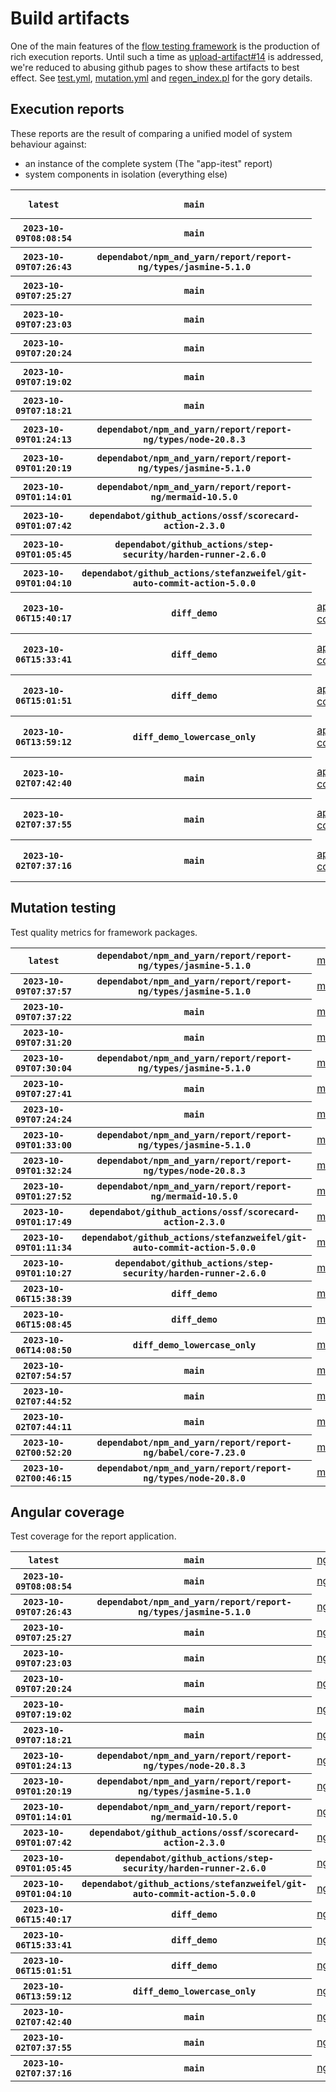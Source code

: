 # Build artifacts

One of the main features of the [flow testing framework](https://github.com/Mastercard/flow) is the production of rich execution reports.
Until such a time as [upload-artifact#14](https://github.com/actions/upload-artifact/issues/14) is addressed, we're reduced to abusing github pages to show these artifacts to best effect.
See [test.yml](https://github.com/Mastercard/flow/blob/main/.github/workflows/test.yml), [mutation.yml](https://github.com/Mastercard/flow/blob/main/.github/workflows/mutation.yml) and [regen_index.pl](https://github.com/Mastercard/flow/blob/pages/regen_index.pl) for the gory details.

## Execution reports

These reports are the result of comparing a unified model of system behaviour against:
 * an instance of the complete system (The "app-itest" report)
 * system components in isolation (everything else)

<!-- start:execution -->
<table>
	<tbody>
		<tr> <th><code>latest</code></th>
			 <th><code>main</code></th>
			<td></td>
			<td></td>
			<td></td>
			<td></td>
			<td></td>
			<td></td>
			<td></td>
			<td><a href="execution/latest/assert/assert-core/target/mctf/latest/index.html">assert/assert-core</a></td>
			<td><a href="execution/latest/example/app-core/target/mctf/latest/index.html">example/app-core</a></td>
			<td><a href="execution/latest/example/app-histogram/target/mctf/latest/index.html">example/app-histogram</a></td>
			<td><a href="execution/latest/example/app-itest/target/mctf/latest/index.html">example/app-itest</a></td>
			<td><a href="execution/latest/example/app-queue/target/mctf/latest/index.html">example/app-queue</a></td>
			<td><a href="execution/latest/example/app-store/target/mctf/latest/index.html">example/app-store</a></td>
			<td><a href="execution/latest/example/app-ui/target/mctf/latest/index.html">example/app-ui</a></td>
			<td><a href="execution/latest/example/app-web-ui/target/mctf/latest/index.html">example/app-web-ui</a></td>
		</tr>
		<tr> <th><code>2023-10-09T08:08:54</code></th>
			 <th><code>main</code></th>
			<td></td>
			<td></td>
			<td></td>
			<td></td>
			<td></td>
			<td></td>
			<td></td>
			<td><a href="execution/1696838934/assert/assert-core/target/mctf/latest/index.html">assert/assert-core</a></td>
			<td><a href="execution/1696838934/example/app-core/target/mctf/latest/index.html">example/app-core</a></td>
			<td><a href="execution/1696838934/example/app-histogram/target/mctf/latest/index.html">example/app-histogram</a></td>
			<td><a href="execution/1696838934/example/app-itest/target/mctf/latest/index.html">example/app-itest</a></td>
			<td><a href="execution/1696838934/example/app-queue/target/mctf/latest/index.html">example/app-queue</a></td>
			<td><a href="execution/1696838934/example/app-store/target/mctf/latest/index.html">example/app-store</a></td>
			<td><a href="execution/1696838934/example/app-ui/target/mctf/latest/index.html">example/app-ui</a></td>
			<td><a href="execution/1696838934/example/app-web-ui/target/mctf/latest/index.html">example/app-web-ui</a></td>
		</tr>
		<tr> <th><code>2023-10-09T07:26:43</code></th>
			 <th><code>dependabot/npm_and_yarn/report/report-ng/types/jasmine-5.1.0</code></th>
			<td></td>
			<td></td>
			<td></td>
			<td></td>
			<td></td>
			<td></td>
			<td></td>
			<td><a href="execution/1696836403/assert/assert-core/target/mctf/latest/index.html">assert/assert-core</a></td>
			<td><a href="execution/1696836403/example/app-core/target/mctf/latest/index.html">example/app-core</a></td>
			<td><a href="execution/1696836403/example/app-histogram/target/mctf/latest/index.html">example/app-histogram</a></td>
			<td><a href="execution/1696836403/example/app-itest/target/mctf/latest/index.html">example/app-itest</a></td>
			<td><a href="execution/1696836403/example/app-queue/target/mctf/latest/index.html">example/app-queue</a></td>
			<td><a href="execution/1696836403/example/app-store/target/mctf/latest/index.html">example/app-store</a></td>
			<td><a href="execution/1696836403/example/app-ui/target/mctf/latest/index.html">example/app-ui</a></td>
			<td><a href="execution/1696836403/example/app-web-ui/target/mctf/latest/index.html">example/app-web-ui</a></td>
		</tr>
		<tr> <th><code>2023-10-09T07:25:27</code></th>
			 <th><code>main</code></th>
			<td></td>
			<td></td>
			<td></td>
			<td></td>
			<td></td>
			<td></td>
			<td></td>
			<td><a href="execution/1696836327/assert/assert-core/target/mctf/latest/index.html">assert/assert-core</a></td>
			<td><a href="execution/1696836327/example/app-core/target/mctf/latest/index.html">example/app-core</a></td>
			<td><a href="execution/1696836327/example/app-histogram/target/mctf/latest/index.html">example/app-histogram</a></td>
			<td><a href="execution/1696836327/example/app-itest/target/mctf/latest/index.html">example/app-itest</a></td>
			<td><a href="execution/1696836327/example/app-queue/target/mctf/latest/index.html">example/app-queue</a></td>
			<td><a href="execution/1696836327/example/app-store/target/mctf/latest/index.html">example/app-store</a></td>
			<td><a href="execution/1696836327/example/app-ui/target/mctf/latest/index.html">example/app-ui</a></td>
			<td><a href="execution/1696836327/example/app-web-ui/target/mctf/latest/index.html">example/app-web-ui</a></td>
		</tr>
		<tr> <th><code>2023-10-09T07:23:03</code></th>
			 <th><code>main</code></th>
			<td></td>
			<td></td>
			<td></td>
			<td></td>
			<td></td>
			<td></td>
			<td></td>
			<td><a href="execution/1696836183/assert/assert-core/target/mctf/latest/index.html">assert/assert-core</a></td>
			<td><a href="execution/1696836183/example/app-core/target/mctf/latest/index.html">example/app-core</a></td>
			<td><a href="execution/1696836183/example/app-histogram/target/mctf/latest/index.html">example/app-histogram</a></td>
			<td><a href="execution/1696836183/example/app-itest/target/mctf/latest/index.html">example/app-itest</a></td>
			<td><a href="execution/1696836183/example/app-queue/target/mctf/latest/index.html">example/app-queue</a></td>
			<td><a href="execution/1696836183/example/app-store/target/mctf/latest/index.html">example/app-store</a></td>
			<td><a href="execution/1696836183/example/app-ui/target/mctf/latest/index.html">example/app-ui</a></td>
			<td><a href="execution/1696836183/example/app-web-ui/target/mctf/latest/index.html">example/app-web-ui</a></td>
		</tr>
		<tr> <th><code>2023-10-09T07:20:24</code></th>
			 <th><code>main</code></th>
			<td></td>
			<td></td>
			<td></td>
			<td></td>
			<td></td>
			<td></td>
			<td></td>
			<td><a href="execution/1696836024/assert/assert-core/target/mctf/latest/index.html">assert/assert-core</a></td>
			<td><a href="execution/1696836024/example/app-core/target/mctf/latest/index.html">example/app-core</a></td>
			<td><a href="execution/1696836024/example/app-histogram/target/mctf/latest/index.html">example/app-histogram</a></td>
			<td><a href="execution/1696836024/example/app-itest/target/mctf/latest/index.html">example/app-itest</a></td>
			<td><a href="execution/1696836024/example/app-queue/target/mctf/latest/index.html">example/app-queue</a></td>
			<td><a href="execution/1696836024/example/app-store/target/mctf/latest/index.html">example/app-store</a></td>
			<td><a href="execution/1696836024/example/app-ui/target/mctf/latest/index.html">example/app-ui</a></td>
			<td><a href="execution/1696836024/example/app-web-ui/target/mctf/latest/index.html">example/app-web-ui</a></td>
		</tr>
		<tr> <th><code>2023-10-09T07:19:02</code></th>
			 <th><code>main</code></th>
			<td></td>
			<td></td>
			<td></td>
			<td></td>
			<td></td>
			<td></td>
			<td></td>
			<td><a href="execution/1696835942/assert/assert-core/target/mctf/latest/index.html">assert/assert-core</a></td>
			<td><a href="execution/1696835942/example/app-core/target/mctf/latest/index.html">example/app-core</a></td>
			<td><a href="execution/1696835942/example/app-histogram/target/mctf/latest/index.html">example/app-histogram</a></td>
			<td><a href="execution/1696835942/example/app-itest/target/mctf/latest/index.html">example/app-itest</a></td>
			<td><a href="execution/1696835942/example/app-queue/target/mctf/latest/index.html">example/app-queue</a></td>
			<td><a href="execution/1696835942/example/app-store/target/mctf/latest/index.html">example/app-store</a></td>
			<td><a href="execution/1696835942/example/app-ui/target/mctf/latest/index.html">example/app-ui</a></td>
			<td><a href="execution/1696835942/example/app-web-ui/target/mctf/latest/index.html">example/app-web-ui</a></td>
		</tr>
		<tr> <th><code>2023-10-09T07:18:21</code></th>
			 <th><code>main</code></th>
			<td></td>
			<td></td>
			<td></td>
			<td></td>
			<td></td>
			<td></td>
			<td></td>
			<td><a href="execution/1696835901/assert/assert-core/target/mctf/latest/index.html">assert/assert-core</a></td>
			<td><a href="execution/1696835901/example/app-core/target/mctf/latest/index.html">example/app-core</a></td>
			<td><a href="execution/1696835901/example/app-histogram/target/mctf/latest/index.html">example/app-histogram</a></td>
			<td><a href="execution/1696835901/example/app-itest/target/mctf/latest/index.html">example/app-itest</a></td>
			<td><a href="execution/1696835901/example/app-queue/target/mctf/latest/index.html">example/app-queue</a></td>
			<td><a href="execution/1696835901/example/app-store/target/mctf/latest/index.html">example/app-store</a></td>
			<td><a href="execution/1696835901/example/app-ui/target/mctf/latest/index.html">example/app-ui</a></td>
			<td><a href="execution/1696835901/example/app-web-ui/target/mctf/latest/index.html">example/app-web-ui</a></td>
		</tr>
		<tr> <th><code>2023-10-09T01:24:13</code></th>
			 <th><code>dependabot/npm_and_yarn/report/report-ng/types/node-20.8.3</code></th>
			<td></td>
			<td></td>
			<td></td>
			<td></td>
			<td></td>
			<td></td>
			<td></td>
			<td><a href="execution/1696814653/assert/assert-core/target/mctf/latest/index.html">assert/assert-core</a></td>
			<td><a href="execution/1696814653/example/app-core/target/mctf/latest/index.html">example/app-core</a></td>
			<td><a href="execution/1696814653/example/app-histogram/target/mctf/latest/index.html">example/app-histogram</a></td>
			<td><a href="execution/1696814653/example/app-itest/target/mctf/latest/index.html">example/app-itest</a></td>
			<td><a href="execution/1696814653/example/app-queue/target/mctf/latest/index.html">example/app-queue</a></td>
			<td><a href="execution/1696814653/example/app-store/target/mctf/latest/index.html">example/app-store</a></td>
			<td><a href="execution/1696814653/example/app-ui/target/mctf/latest/index.html">example/app-ui</a></td>
			<td><a href="execution/1696814653/example/app-web-ui/target/mctf/latest/index.html">example/app-web-ui</a></td>
		</tr>
		<tr> <th><code>2023-10-09T01:20:19</code></th>
			 <th><code>dependabot/npm_and_yarn/report/report-ng/types/jasmine-5.1.0</code></th>
			<td></td>
			<td></td>
			<td></td>
			<td></td>
			<td></td>
			<td></td>
			<td></td>
			<td><a href="execution/1696814419/assert/assert-core/target/mctf/latest/index.html">assert/assert-core</a></td>
			<td><a href="execution/1696814419/example/app-core/target/mctf/latest/index.html">example/app-core</a></td>
			<td><a href="execution/1696814419/example/app-histogram/target/mctf/latest/index.html">example/app-histogram</a></td>
			<td><a href="execution/1696814419/example/app-itest/target/mctf/latest/index.html">example/app-itest</a></td>
			<td><a href="execution/1696814419/example/app-queue/target/mctf/latest/index.html">example/app-queue</a></td>
			<td><a href="execution/1696814419/example/app-store/target/mctf/latest/index.html">example/app-store</a></td>
			<td><a href="execution/1696814419/example/app-ui/target/mctf/latest/index.html">example/app-ui</a></td>
			<td><a href="execution/1696814419/example/app-web-ui/target/mctf/latest/index.html">example/app-web-ui</a></td>
		</tr>
		<tr> <th><code>2023-10-09T01:14:01</code></th>
			 <th><code>dependabot/npm_and_yarn/report/report-ng/mermaid-10.5.0</code></th>
			<td></td>
			<td></td>
			<td></td>
			<td></td>
			<td></td>
			<td></td>
			<td></td>
			<td><a href="execution/1696814041/assert/assert-core/target/mctf/latest/index.html">assert/assert-core</a></td>
			<td><a href="execution/1696814041/example/app-core/target/mctf/latest/index.html">example/app-core</a></td>
			<td><a href="execution/1696814041/example/app-histogram/target/mctf/latest/index.html">example/app-histogram</a></td>
			<td><a href="execution/1696814041/example/app-itest/target/mctf/latest/index.html">example/app-itest</a></td>
			<td><a href="execution/1696814041/example/app-queue/target/mctf/latest/index.html">example/app-queue</a></td>
			<td><a href="execution/1696814041/example/app-store/target/mctf/latest/index.html">example/app-store</a></td>
			<td><a href="execution/1696814041/example/app-ui/target/mctf/latest/index.html">example/app-ui</a></td>
			<td><a href="execution/1696814041/example/app-web-ui/target/mctf/latest/index.html">example/app-web-ui</a></td>
		</tr>
		<tr> <th><code>2023-10-09T01:07:42</code></th>
			 <th><code>dependabot/github_actions/ossf/scorecard-action-2.3.0</code></th>
			<td></td>
			<td></td>
			<td></td>
			<td></td>
			<td></td>
			<td></td>
			<td></td>
			<td><a href="execution/1696813662/assert/assert-core/target/mctf/latest/index.html">assert/assert-core</a></td>
			<td><a href="execution/1696813662/example/app-core/target/mctf/latest/index.html">example/app-core</a></td>
			<td><a href="execution/1696813662/example/app-histogram/target/mctf/latest/index.html">example/app-histogram</a></td>
			<td><a href="execution/1696813662/example/app-itest/target/mctf/latest/index.html">example/app-itest</a></td>
			<td><a href="execution/1696813662/example/app-queue/target/mctf/latest/index.html">example/app-queue</a></td>
			<td><a href="execution/1696813662/example/app-store/target/mctf/latest/index.html">example/app-store</a></td>
			<td><a href="execution/1696813662/example/app-ui/target/mctf/latest/index.html">example/app-ui</a></td>
			<td><a href="execution/1696813662/example/app-web-ui/target/mctf/latest/index.html">example/app-web-ui</a></td>
		</tr>
		<tr> <th><code>2023-10-09T01:05:45</code></th>
			 <th><code>dependabot/github_actions/step-security/harden-runner-2.6.0</code></th>
			<td></td>
			<td></td>
			<td></td>
			<td></td>
			<td></td>
			<td></td>
			<td></td>
			<td><a href="execution/1696813545/assert/assert-core/target/mctf/latest/index.html">assert/assert-core</a></td>
			<td><a href="execution/1696813545/example/app-core/target/mctf/latest/index.html">example/app-core</a></td>
			<td><a href="execution/1696813545/example/app-histogram/target/mctf/latest/index.html">example/app-histogram</a></td>
			<td><a href="execution/1696813545/example/app-itest/target/mctf/latest/index.html">example/app-itest</a></td>
			<td><a href="execution/1696813545/example/app-queue/target/mctf/latest/index.html">example/app-queue</a></td>
			<td><a href="execution/1696813545/example/app-store/target/mctf/latest/index.html">example/app-store</a></td>
			<td><a href="execution/1696813545/example/app-ui/target/mctf/latest/index.html">example/app-ui</a></td>
			<td><a href="execution/1696813545/example/app-web-ui/target/mctf/latest/index.html">example/app-web-ui</a></td>
		</tr>
		<tr> <th><code>2023-10-09T01:04:10</code></th>
			 <th><code>dependabot/github_actions/stefanzweifel/git-auto-commit-action-5.0.0</code></th>
			<td></td>
			<td></td>
			<td></td>
			<td></td>
			<td></td>
			<td></td>
			<td></td>
			<td><a href="execution/1696813450/assert/assert-core/target/mctf/latest/index.html">assert/assert-core</a></td>
			<td><a href="execution/1696813450/example/app-core/target/mctf/latest/index.html">example/app-core</a></td>
			<td><a href="execution/1696813450/example/app-histogram/target/mctf/latest/index.html">example/app-histogram</a></td>
			<td><a href="execution/1696813450/example/app-itest/target/mctf/latest/index.html">example/app-itest</a></td>
			<td><a href="execution/1696813450/example/app-queue/target/mctf/latest/index.html">example/app-queue</a></td>
			<td><a href="execution/1696813450/example/app-store/target/mctf/latest/index.html">example/app-store</a></td>
			<td><a href="execution/1696813450/example/app-ui/target/mctf/latest/index.html">example/app-ui</a></td>
			<td><a href="execution/1696813450/example/app-web-ui/target/mctf/latest/index.html">example/app-web-ui</a></td>
		</tr>
		<tr> <th><code>2023-10-06T15:40:17</code></th>
			 <th><code>diff_demo</code></th>
			<td><a href="execution/1696606817/app-core/target/mctf/latest/index.html">app-core</a></td>
			<td><a href="execution/1696606817/app-histogram/target/mctf/latest/index.html">app-histogram</a></td>
			<td><a href="execution/1696606817/app-itest/target/mctf/latest/index.html">app-itest</a></td>
			<td><a href="execution/1696606817/app-queue/target/mctf/latest/index.html">app-queue</a></td>
			<td><a href="execution/1696606817/app-store/target/mctf/latest/index.html">app-store</a></td>
			<td><a href="execution/1696606817/app-ui/target/mctf/latest/index.html">app-ui</a></td>
			<td><a href="execution/1696606817/app-web-ui/target/mctf/latest/index.html">app-web-ui</a></td>
			<td></td>
			<td></td>
			<td></td>
			<td></td>
			<td></td>
			<td></td>
			<td></td>
			<td></td>
		</tr>
		<tr> <th><code>2023-10-06T15:33:41</code></th>
			 <th><code>diff_demo</code></th>
			<td><a href="execution/1696606421/example/app-core/target/mctf/latest/index.html">app-core</a></td>
			<td><a href="execution/1696606421/example/app-histogram/target/mctf/latest/index.html">app-histogram</a></td>
			<td><a href="execution/1696606421/example/app-itest/target/mctf/latest/index.html">app-itest</a></td>
			<td><a href="execution/1696606421/example/app-queue/target/mctf/latest/index.html">app-queue</a></td>
			<td><a href="execution/1696606421/example/app-store/target/mctf/latest/index.html">app-store</a></td>
			<td><a href="execution/1696606421/example/app-ui/target/mctf/latest/index.html">app-ui</a></td>
			<td><a href="execution/1696606421/example/app-web-ui/target/mctf/latest/index.html">app-web-ui</a></td>
			<td></td>
			<td></td>
			<td></td>
			<td></td>
			<td></td>
			<td></td>
			<td></td>
			<td></td>
		</tr>
		<tr> <th><code>2023-10-06T15:01:51</code></th>
			 <th><code>diff_demo</code></th>
			<td><a href="execution/1696604511/example/app-core/target/mctf/latest/index.html">app-core</a></td>
			<td><a href="execution/1696604511/example/app-histogram/target/mctf/latest/index.html">app-histogram</a></td>
			<td><a href="execution/1696604511/example/app-itest/target/mctf/latest/index.html">app-itest</a></td>
			<td><a href="execution/1696604511/example/app-queue/target/mctf/latest/index.html">app-queue</a></td>
			<td><a href="execution/1696604511/example/app-store/target/mctf/latest/index.html">app-store</a></td>
			<td><a href="execution/1696604511/example/app-ui/target/mctf/latest/index.html">app-ui</a></td>
			<td><a href="execution/1696604511/example/app-web-ui/target/mctf/latest/index.html">app-web-ui</a></td>
			<td></td>
			<td></td>
			<td></td>
			<td></td>
			<td></td>
			<td></td>
			<td></td>
			<td></td>
		</tr>
		<tr> <th><code>2023-10-06T13:59:12</code></th>
			 <th><code>diff_demo_lowercase_only</code></th>
			<td><a href="execution/1696600752/example/app-core/target/mctf/latest/index.html">app-core</a></td>
			<td><a href="execution/1696600752/example/app-histogram/target/mctf/latest/index.html">app-histogram</a></td>
			<td><a href="execution/1696600752/example/app-itest/target/mctf/latest/index.html">app-itest</a></td>
			<td><a href="execution/1696600752/example/app-queue/target/mctf/latest/index.html">app-queue</a></td>
			<td><a href="execution/1696600752/example/app-store/target/mctf/latest/index.html">app-store</a></td>
			<td><a href="execution/1696600752/example/app-ui/target/mctf/latest/index.html">app-ui</a></td>
			<td><a href="execution/1696600752/example/app-web-ui/target/mctf/latest/index.html">app-web-ui</a></td>
			<td></td>
			<td></td>
			<td></td>
			<td></td>
			<td></td>
			<td></td>
			<td></td>
			<td></td>
		</tr>
		<tr> <th><code>2023-10-02T07:42:40</code></th>
			 <th><code>main</code></th>
			<td><a href="execution/1696232560/example/app-core/target/mctf/latest/index.html">app-core</a></td>
			<td><a href="execution/1696232560/example/app-histogram/target/mctf/latest/index.html">app-histogram</a></td>
			<td><a href="execution/1696232560/example/app-itest/target/mctf/latest/index.html">app-itest</a></td>
			<td><a href="execution/1696232560/example/app-queue/target/mctf/latest/index.html">app-queue</a></td>
			<td><a href="execution/1696232560/example/app-store/target/mctf/latest/index.html">app-store</a></td>
			<td><a href="execution/1696232560/example/app-ui/target/mctf/latest/index.html">app-ui</a></td>
			<td><a href="execution/1696232560/example/app-web-ui/target/mctf/latest/index.html">app-web-ui</a></td>
			<td></td>
			<td></td>
			<td></td>
			<td></td>
			<td></td>
			<td></td>
			<td></td>
			<td></td>
		</tr>
		<tr> <th><code>2023-10-02T07:37:55</code></th>
			 <th><code>main</code></th>
			<td><a href="execution/1696232275/example/app-core/target/mctf/latest/index.html">app-core</a></td>
			<td><a href="execution/1696232275/example/app-histogram/target/mctf/latest/index.html">app-histogram</a></td>
			<td><a href="execution/1696232275/example/app-itest/target/mctf/latest/index.html">app-itest</a></td>
			<td><a href="execution/1696232275/example/app-queue/target/mctf/latest/index.html">app-queue</a></td>
			<td><a href="execution/1696232275/example/app-store/target/mctf/latest/index.html">app-store</a></td>
			<td><a href="execution/1696232275/example/app-ui/target/mctf/latest/index.html">app-ui</a></td>
			<td><a href="execution/1696232275/example/app-web-ui/target/mctf/latest/index.html">app-web-ui</a></td>
			<td></td>
			<td></td>
			<td></td>
			<td></td>
			<td></td>
			<td></td>
			<td></td>
			<td></td>
		</tr>
		<tr> <th><code>2023-10-02T07:37:16</code></th>
			 <th><code>main</code></th>
			<td><a href="execution/1696232236/example/app-core/target/mctf/latest/index.html">app-core</a></td>
			<td><a href="execution/1696232236/example/app-histogram/target/mctf/latest/index.html">app-histogram</a></td>
			<td><a href="execution/1696232236/example/app-itest/target/mctf/latest/index.html">app-itest</a></td>
			<td><a href="execution/1696232236/example/app-queue/target/mctf/latest/index.html">app-queue</a></td>
			<td><a href="execution/1696232236/example/app-store/target/mctf/latest/index.html">app-store</a></td>
			<td><a href="execution/1696232236/example/app-ui/target/mctf/latest/index.html">app-ui</a></td>
			<td><a href="execution/1696232236/example/app-web-ui/target/mctf/latest/index.html">app-web-ui</a></td>
			<td></td>
			<td></td>
			<td></td>
			<td></td>
			<td></td>
			<td></td>
			<td></td>
			<td></td>
		</tr>
	</tbody>
</table>
<!-- end:execution -->

## Mutation testing

Test quality metrics for framework packages.

<!-- start:mutation -->
<table>
	<tbody>
		<tr> <th><code>latest</code></th>
			 <th><code>dependabot/npm_and_yarn/report/report-ng/types/jasmine-5.1.0</code></th>
			<td><a href="mutation/latest/mutation_report/index.html">mutation</a></td>
		</tr>
		<tr> <th><code>2023-10-09T07:37:57</code></th>
			 <th><code>dependabot/npm_and_yarn/report/report-ng/types/jasmine-5.1.0</code></th>
			<td><a href="mutation/1696837077/mutation_report/index.html">mutation</a></td>
		</tr>
		<tr> <th><code>2023-10-09T07:37:22</code></th>
			 <th><code>main</code></th>
			<td><a href="mutation/1696837042/mutation_report/index.html">mutation</a></td>
		</tr>
		<tr> <th><code>2023-10-09T07:31:20</code></th>
			 <th><code>main</code></th>
			<td><a href="mutation/1696836680/mutation_report/index.html">mutation</a></td>
		</tr>
		<tr> <th><code>2023-10-09T07:30:04</code></th>
			 <th><code>dependabot/npm_and_yarn/report/report-ng/types/jasmine-5.1.0</code></th>
			<td><a href="mutation/1696836604/mutation_report/index.html">mutation</a></td>
		</tr>
		<tr> <th><code>2023-10-09T07:27:41</code></th>
			 <th><code>main</code></th>
			<td><a href="mutation/1696836461/mutation_report/index.html">mutation</a></td>
		</tr>
		<tr> <th><code>2023-10-09T07:24:24</code></th>
			 <th><code>main</code></th>
			<td><a href="mutation/1696836264/mutation_report/index.html">mutation</a></td>
		</tr>
		<tr> <th><code>2023-10-09T01:33:00</code></th>
			 <th><code>dependabot/npm_and_yarn/report/report-ng/types/jasmine-5.1.0</code></th>
			<td><a href="mutation/1696815180/mutation_report/index.html">mutation</a></td>
		</tr>
		<tr> <th><code>2023-10-09T01:32:24</code></th>
			 <th><code>dependabot/npm_and_yarn/report/report-ng/types/node-20.8.3</code></th>
			<td><a href="mutation/1696815144/mutation_report/index.html">mutation</a></td>
		</tr>
		<tr> <th><code>2023-10-09T01:27:52</code></th>
			 <th><code>dependabot/npm_and_yarn/report/report-ng/mermaid-10.5.0</code></th>
			<td><a href="mutation/1696814872/mutation_report/index.html">mutation</a></td>
		</tr>
		<tr> <th><code>2023-10-09T01:17:49</code></th>
			 <th><code>dependabot/github_actions/ossf/scorecard-action-2.3.0</code></th>
			<td><a href="mutation/1696814269/mutation_report/index.html">mutation</a></td>
		</tr>
		<tr> <th><code>2023-10-09T01:11:34</code></th>
			 <th><code>dependabot/github_actions/stefanzweifel/git-auto-commit-action-5.0.0</code></th>
			<td><a href="mutation/1696813894/mutation_report/index.html">mutation</a></td>
		</tr>
		<tr> <th><code>2023-10-09T01:10:27</code></th>
			 <th><code>dependabot/github_actions/step-security/harden-runner-2.6.0</code></th>
			<td><a href="mutation/1696813827/mutation_report/index.html">mutation</a></td>
		</tr>
		<tr> <th><code>2023-10-06T15:38:39</code></th>
			 <th><code>diff_demo</code></th>
			<td><a href="mutation/1696606719/mutation_report/index.html">mutation</a></td>
		</tr>
		<tr> <th><code>2023-10-06T15:08:45</code></th>
			 <th><code>diff_demo</code></th>
			<td><a href="mutation/1696604925/mutation_report/index.html">mutation</a></td>
		</tr>
		<tr> <th><code>2023-10-06T14:08:50</code></th>
			 <th><code>diff_demo_lowercase_only</code></th>
			<td><a href="mutation/1696601330/mutation_report/index.html">mutation</a></td>
		</tr>
		<tr> <th><code>2023-10-02T07:54:57</code></th>
			 <th><code>main</code></th>
			<td><a href="mutation/1696233297/mutation_report/index.html">mutation</a></td>
		</tr>
		<tr> <th><code>2023-10-02T07:44:52</code></th>
			 <th><code>main</code></th>
			<td><a href="mutation/1696232692/mutation_report/index.html">mutation</a></td>
		</tr>
		<tr> <th><code>2023-10-02T07:44:11</code></th>
			 <th><code>main</code></th>
			<td><a href="mutation/1696232651/mutation_report/index.html">mutation</a></td>
		</tr>
		<tr> <th><code>2023-10-02T00:52:20</code></th>
			 <th><code>dependabot/npm_and_yarn/report/report-ng/babel/core-7.23.0</code></th>
			<td><a href="mutation/1696207940/mutation_report/index.html">mutation</a></td>
		</tr>
		<tr> <th><code>2023-10-02T00:46:15</code></th>
			 <th><code>dependabot/npm_and_yarn/report/report-ng/types/node-20.8.0</code></th>
			<td><a href="mutation/1696207575/mutation_report/index.html">mutation</a></td>
		</tr>
	</tbody>
</table>
<!-- end:mutation -->

## Angular coverage

Test coverage for the report application.

<!-- start:ng_coverage -->
<table>
	<tbody>
		<tr> <th><code>latest</code></th>
			 <th><code>main</code></th>
			<td><a href="ng_coverage/latest/report/index.html">ng_coverage</a></td>
		</tr>
		<tr> <th><code>2023-10-09T08:08:54</code></th>
			 <th><code>main</code></th>
			<td><a href="ng_coverage/1696838934/report/index.html">ng_coverage</a></td>
		</tr>
		<tr> <th><code>2023-10-09T07:26:43</code></th>
			 <th><code>dependabot/npm_and_yarn/report/report-ng/types/jasmine-5.1.0</code></th>
			<td><a href="ng_coverage/1696836403/report/index.html">ng_coverage</a></td>
		</tr>
		<tr> <th><code>2023-10-09T07:25:27</code></th>
			 <th><code>main</code></th>
			<td><a href="ng_coverage/1696836327/report/index.html">ng_coverage</a></td>
		</tr>
		<tr> <th><code>2023-10-09T07:23:03</code></th>
			 <th><code>main</code></th>
			<td><a href="ng_coverage/1696836183/report/index.html">ng_coverage</a></td>
		</tr>
		<tr> <th><code>2023-10-09T07:20:24</code></th>
			 <th><code>main</code></th>
			<td><a href="ng_coverage/1696836024/report/index.html">ng_coverage</a></td>
		</tr>
		<tr> <th><code>2023-10-09T07:19:02</code></th>
			 <th><code>main</code></th>
			<td><a href="ng_coverage/1696835942/report/index.html">ng_coverage</a></td>
		</tr>
		<tr> <th><code>2023-10-09T07:18:21</code></th>
			 <th><code>main</code></th>
			<td><a href="ng_coverage/1696835901/report/index.html">ng_coverage</a></td>
		</tr>
		<tr> <th><code>2023-10-09T01:24:13</code></th>
			 <th><code>dependabot/npm_and_yarn/report/report-ng/types/node-20.8.3</code></th>
			<td><a href="ng_coverage/1696814653/report/index.html">ng_coverage</a></td>
		</tr>
		<tr> <th><code>2023-10-09T01:20:19</code></th>
			 <th><code>dependabot/npm_and_yarn/report/report-ng/types/jasmine-5.1.0</code></th>
			<td><a href="ng_coverage/1696814419/report/index.html">ng_coverage</a></td>
		</tr>
		<tr> <th><code>2023-10-09T01:14:01</code></th>
			 <th><code>dependabot/npm_and_yarn/report/report-ng/mermaid-10.5.0</code></th>
			<td><a href="ng_coverage/1696814041/report/index.html">ng_coverage</a></td>
		</tr>
		<tr> <th><code>2023-10-09T01:07:42</code></th>
			 <th><code>dependabot/github_actions/ossf/scorecard-action-2.3.0</code></th>
			<td><a href="ng_coverage/1696813662/report/index.html">ng_coverage</a></td>
		</tr>
		<tr> <th><code>2023-10-09T01:05:45</code></th>
			 <th><code>dependabot/github_actions/step-security/harden-runner-2.6.0</code></th>
			<td><a href="ng_coverage/1696813545/report/index.html">ng_coverage</a></td>
		</tr>
		<tr> <th><code>2023-10-09T01:04:10</code></th>
			 <th><code>dependabot/github_actions/stefanzweifel/git-auto-commit-action-5.0.0</code></th>
			<td><a href="ng_coverage/1696813450/report/index.html">ng_coverage</a></td>
		</tr>
		<tr> <th><code>2023-10-06T15:40:17</code></th>
			 <th><code>diff_demo</code></th>
			<td><a href="ng_coverage/1696606817/report/index.html">ng_coverage</a></td>
		</tr>
		<tr> <th><code>2023-10-06T15:33:41</code></th>
			 <th><code>diff_demo</code></th>
			<td><a href="ng_coverage/1696606421/report/index.html">ng_coverage</a></td>
		</tr>
		<tr> <th><code>2023-10-06T15:01:51</code></th>
			 <th><code>diff_demo</code></th>
			<td><a href="ng_coverage/1696604511/report/index.html">ng_coverage</a></td>
		</tr>
		<tr> <th><code>2023-10-06T13:59:12</code></th>
			 <th><code>diff_demo_lowercase_only</code></th>
			<td><a href="ng_coverage/1696600752/report/index.html">ng_coverage</a></td>
		</tr>
		<tr> <th><code>2023-10-02T07:42:40</code></th>
			 <th><code>main</code></th>
			<td><a href="ng_coverage/1696232560/report/index.html">ng_coverage</a></td>
		</tr>
		<tr> <th><code>2023-10-02T07:37:55</code></th>
			 <th><code>main</code></th>
			<td><a href="ng_coverage/1696232275/report/index.html">ng_coverage</a></td>
		</tr>
		<tr> <th><code>2023-10-02T07:37:16</code></th>
			 <th><code>main</code></th>
			<td><a href="ng_coverage/1696232236/report/index.html">ng_coverage</a></td>
		</tr>
	</tbody>
</table>
<!-- end:ng_coverage -->